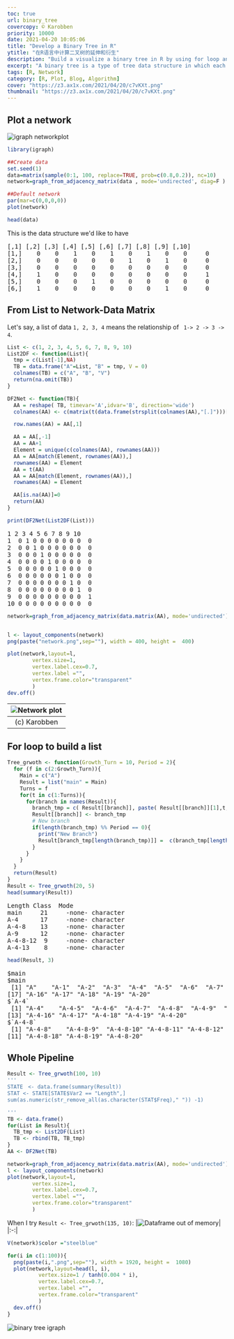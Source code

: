 ```yaml
---
toc: true
url: binary_tree
covercopy: © Karobben
priority: 10000
date: 2021-04-20 10:05:06
title: "Develop a Binary Tree in R"
ytitle: "在R语言中计算二叉树的延伸和衍生"
description: "Build a visualize a binary tree in R by using for loop and igraph"
excerpt: "A binary tree is a type of tree data structure in which each node has at most two child nodes, typically referred to as the left child and right child. The nodes in a binary tree are arranged in a hierarchical order, with the topmost node called the root node. <a title='GhatGPT'>Who said this?</a>"
tags: [R, Network]
category: [R, Plot, Blog, Algorithm]
cover: "https://z3.ax1x.com/2021/04/20/c7vKXt.png"
thumbnail: "https://z3.ax1x.com/2021/04/20/c7vKXt.png"
---
```


## Plot a network

![igraph networkplot](https://s1.ax1x.com/2020/06/20/Nlbi2F.png)


```r R
library(igraph)

##Create data
set.seed(1)
data=matrix(sample(0:1, 100, replace=TRUE, prob=c(0.8,0.2)), nc=10)
network=graph_from_adjacency_matrix(data , mode='undirected', diag=F )

##Default network
par(mar=c(0,0,0,0))
plot(network)

head(data)
```
This is the data structure we'd like to have

<pre>
[,1] [,2] [,3] [,4] [,5] [,6] [,7] [,8] [,9] [,10]
[1,]    0    0    1    0    1    0    1    0    0     0
[2,]    0    0    0    0    0    1    0    1    0     0
[3,]    0    0    0    0    0    0    0    0    0     0
[4,]    1    0    0    0    0    0    0    0    0     1
[5,]    0    0    0    1    0    0    0    0    0     0
[6,]    1    0    0    0    0    0    0    1    0     0
</pre>


## From List to Network-Data Matrix

Let's say, a list of data `1, 2, 3, 4` means the relationship of ` 1-> 2 -> 3 -> 4`.

```r R
List <- c(1, 2, 3, 4, 5, 6, 7, 8, 9, 10)
List2DF <- function(List){
  tmp = c(List[-1],NA)
  TB = data.frame("A"=List, "B" = tmp, V = 0)
  colnames(TB) = c("A", "B", "V")
  return(na.omit(TB))
}

DF2Net <- function(TB){
  AA = reshape( TB, timevar='A',idvar='B', direction='wide')
  colnames(AA) <- c(matrix(t(data.frame(strsplit(colnames(AA),"[.]")))[,2]))

  row.names(AA) = AA[,1]

  AA = AA[,-1]
  AA = AA+1
  Element = unique(c(colnames(AA), rownames(AA)))
  AA = AA[match(Element, rownames(AA)),]
  rownames(AA) = Element
  AA = t(AA)
  AA = AA[match(Element, rownames(AA)),]
  rownames(AA) = Element

  AA[is.na(AA)]=0
  return(AA)
}

print(DF2Net(List2DF(List)))
```

<pre>
1 2 3 4 5 6 7 8 9 10
1  0 1 0 0 0 0 0 0 0  0
2  0 0 1 0 0 0 0 0 0  0
3  0 0 0 1 0 0 0 0 0  0
4  0 0 0 0 1 0 0 0 0  0
5  0 0 0 0 0 1 0 0 0  0
6  0 0 0 0 0 0 1 0 0  0
7  0 0 0 0 0 0 0 1 0  0
8  0 0 0 0 0 0 0 0 1  0
9  0 0 0 0 0 0 0 0 0  1
10 0 0 0 0 0 0 0 0 0  0
</pre>

```r R
network=graph_from_adjacency_matrix(data.matrix(AA), mode='undirected')


l <- layout_components(network)
png(paste("network.png",sep=""), width = 400, height =  400)

plot(network,layout=l,
        vertex.size=1,
        vertex.label.cex=0.7,
        vertex.label ="",
        vertex.frame.color="transparent"
        )
dev.off()

```

|![Network plot](https://z3.ax1x.com/2021/04/20/c7ExmQ.png)|
|:-:|
|(c) Karobben|

## For loop to build a list

```r
Tree_grwoth <- function(Growth_Turn = 10, Period = 2){
  for (f in c(2:Growth_Turn)){
    Main = c("A")
    Result = list("main" = Main)
    Turns = f
    for(t in c(1:Turns)){
      for(branch in names(Result)){
        branch_tmp = c( Result[[branch]], paste( Result[[branch]][1],t, sep="-"))
        Result[[branch]] <- branch_tmp
        # New branch
        if(length(branch_tmp) %% Period == 0){
          print("New Branch")
          Result[branch_tmp[length(branch_tmp)]] =  c(branch_tmp[length(branch_tmp)])
        }
      }
    }
  }
  return(Result)
}
Result <- Tree_grwoth(20, 5)
head(summary(Result))
```
<pre>
Length Class  Mode     
main     21     -none- character
A-4      17     -none- character
A-4-8    13     -none- character
A-9      12     -none- character
A-4-8-12  9     -none- character
A-4-13    8     -none- character
</pre>

```r R
head(Result, 3)
```
<pre>
$main
$main
 [1] "A"    "A-1"  "A-2"  "A-3"  "A-4"  "A-5"  "A-6"  "A-7"  "A-8"  "A-9"  "A-10" "A-11" "A-12" "A-13" "A-14" "A-15"
[17] "A-16" "A-17" "A-18" "A-19" "A-20"
$`A-4`
 [1] "A-4"    "A-4-5"  "A-4-6"  "A-4-7"  "A-4-8"  "A-4-9"  "A-4-10" "A-4-11" "A-4-12" "A-4-13" "A-4-14" "A-4-15"
[13] "A-4-16" "A-4-17" "A-4-18" "A-4-19" "A-4-20"
$`A-4-8`
 [1] "A-4-8"    "A-4-8-9"  "A-4-8-10" "A-4-8-11" "A-4-8-12" "A-4-8-13" "A-4-8-14" "A-4-8-15" "A-4-8-16" "A-4-8-17"
[11] "A-4-8-18" "A-4-8-19" "A-4-8-20"
</pre>


## Whole Pipeline

```r
Result <- Tree_grwoth(100, 10)
'''
STATE　<- data.frame(summary(Result))
STAT <- STATE[STATE$Var2 == "Length",]
sum(as.numeric(str_remove_all(as.character(STAT$Freq)," ")) -1)

'''
TB <- data.frame()
for(List in Result){
  TB_tmp <- List2DF(List)
  TB <- rbind(TB, TB_tmp)
}
AA <- DF2Net(TB)

network=graph_from_adjacency_matrix(data.matrix(AA), mode='undirected')
l <- layout_components(network)
plot(network,layout=l,
        vertex.size=1,
        vertex.label.cex=0.7,
        vertex.label ="",
        vertex.frame.color="transparent"
        )
```

When I try `Result <- Tree_grwoth(135, 10)`:
|![Dataframe out of memory](https://z3.ax1x.com/2021/04/20/c7lYB6.png)|
|:-:|

```r
V(network)$color ="steelblue"

for(i in c(1:100)){
  png(paste(i,".png",sep=""), width = 1920, height =  1080)
  plot(network,layout=head(l, i),
          vertex.size=1 / tanh(0.004 * i),
          vertex.label.cex=0.7,
          vertex.label ="",
          vertex.frame.color="transparent"
          )
  dev.off()
}
```

![binary tree igraph](https://z3.ax1x.com/2021/04/20/c7vKXt.png)
